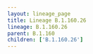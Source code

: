 ```yaml
---
layout: lineage_page
title: Lineage B.1.160.26
lineage: B.1.160.26
parent: B.1.160
children: ['B.1.160.26']
---
```

